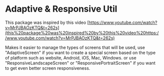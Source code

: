 # Adaptive & Responsive Util 

This package was inspired by this video [https://www.youtube.com/watch?v=MrPJBAOzKTQ&t=262s](this%20package%20was%20inspired%20by%20this%20video%20https://www.youtube.com/watch?v=MrPJBAOzKTQ&t=262s) 

Makes it easier to manage the types of screens that will be used, use "AdaptiveScreen" if you want to create a special screen based on the type of platform such as website, Android, iOS, Mac, Windows. or use "ResponsiveLandscapeScreen" or "ResponsivePortraitScreen" if you want to get even better screen responsiveness. 